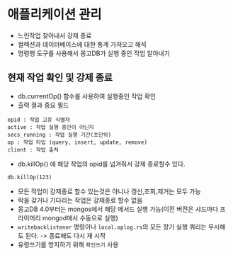# 애플리케이션 관리
- 느린작업 찾아내서 강제 종료
- 컬렉션과 데이터베이스에 대한 통계 가져오고 해석
- 명령행 도구를 사용해서 몽고DB가 실행 중인 작업 알아내기

## 현재 작업 확인 및 강제 종료
- db.currentOp() 함수를 사용하여 실행중인 작업 확인
- 출력 결과 중요 필드
```
opid : 작업 고유 식별자
active : 작업 실행 중인이 아닌지
secs_running : 작업 실행 기간(초단위)
op : 작업 타입 (query, insert, update, remove) 
client : 작업 출처
```
- db.killOp() 에 해당 작업의 opid를 넘겨줘서 강제 종료할수 있다.
```
db.killOp(123)
```
- 모든 작업이 강제종료 할수 있는것은 아니나 갱신,조회,제거는 모두 가능
- 락을 갖거나 기다리는 작업은 강제종료 할수 없음
- 몽고DB 4.0부터는 mongos에서 해당 메서드 실행 가능(이전 버전은 샤드마다 프라이머리 mongod에서 수동으로 실행)
- `writebacklistener` 명령이나 `local.oplog.rs`의 모든 장기 실행 쿼리는 무시해도 된다. -> 종료해도 다시 재 시작
- 유령쓰기를 방지하기 위해 `확인쓰기` 사용 

